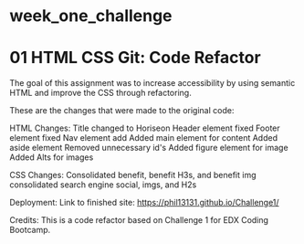 # week_one_challenge
# 01 HTML CSS Git: Code Refactor

The goal of this assignment was to increase accessibility by using semantic HTML and improve the CSS through refactoring.

These are the changes that were made to the original code:

HTML Changes: Title changed to Horiseon Header element fixed Footer element fixed Nav element add Added main element for content Added aside element Removed unnecessary id's Added figure element for image Added Alts for images

CSS Changes: Consolidated benefit, benefit H3s, and benefit img consolidated search engine social, imgs, and H2s

Deployment: Link to finished site: https://phil13131.github.io/Challenge1/

Credits: This is a code refactor based on Challenge 1 for EDX Coding Bootcamp.